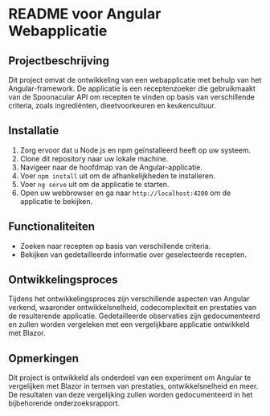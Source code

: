 # README voor Angular Webapplicatie

## Projectbeschrijving
Dit project omvat de ontwikkeling van een webapplicatie met behulp van het Angular-framework. De applicatie is een receptenzoeker die gebruikmaakt van de Spoonacular API om recepten te vinden op basis van verschillende criteria, zoals ingrediënten, dieetvoorkeuren en keukencultuur.

## Installatie
1. Zorg ervoor dat u Node.js en npm geïnstalleerd heeft op uw systeem.
2. Clone dit repository naar uw lokale machine.
3. Navigeer naar de hoofdmap van de Angular-applicatie.
4. Voer `npm install` uit om de afhankelijkheden te installeren.
5. Voer `ng serve` uit om de applicatie te starten.
6. Open uw webbrowser en ga naar `http://localhost:4200` om de applicatie te bekijken.

## Functionaliteiten
- Zoeken naar recepten op basis van verschillende criteria.
- Bekijken van gedetailleerde informatie over geselecteerde recepten.

## Ontwikkelingsproces
Tijdens het ontwikkelingsproces zijn verschillende aspecten van Angular verkend, waaronder ontwikkelsnelheid, codecomplexiteit en prestaties van de resulterende applicatie. Gedetailleerde observaties zijn gedocumenteerd en zullen worden vergeleken met een vergelijkbare applicatie ontwikkeld met Blazor.

## Opmerkingen
Dit project is ontwikkeld als onderdeel van een experiment om Angular te vergelijken met Blazor in termen van prestaties, ontwikkelsnelheid en meer. De resultaten van deze vergelijking zullen worden gedocumenteerd in het bijbehorende onderzoeksrapport.